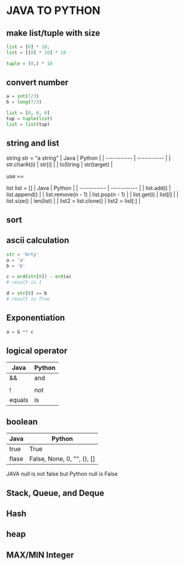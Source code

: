 # JAVA TO PYTHON
## make list/tuple with size

```python
list = [0] * 10;
list = [[0] * 10] * 10

tuple = (0,) * 10
```
## convert number
```python
a = int(7/3)
b = long(7/3)

list = [0, 0, 0]
tup = tuple(list)
list = list(tup)
```
## string and list
string
str = "a string"
| Java      | Python |
| ----------- | ----------- |
| str.charAt(i)      | str[i]       |
| toString   | str(target)        |

use ==

list
list = []
| Java      | Python |
| ----------- | ----------- |
| list.add()    | list.append() |
| list.remove(n - 1)    | list.pop(n - 1) |
| list.get(i)   | list[i] |
| list.size()   | len(list) |
| list2 = list.clone()   | list2 = list[:] |

## sort

## ascii calculation
```python
str = 'brty'
a = 'a'
b = 'b'

c = ord(str[0]) - ord(a)
# result is 1

d = str[0] == b
# result is True
```
## Exponentiation
```python
a = b ** c
```

## logical operator
| Java      | Python |
| ----------- | ----------- |
| &&      | and       |
| ||   | or        |
| !   | not        |
| equals   | is        |

## boolean
| Java      | Python |
| ----------- | ----------- |
| true      | True       |
| flase   | False, None, 0, "", (), []  |

JAVA null is not false but Python null is False

## Stack, Queue, and Deque

## Hash

## heap

## MAX/MIN Integer
